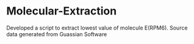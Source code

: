 # Molecular-Extraction
Developed a script to extract lowest value of molecule E(RPM6). Source data generated from Guassian Software
